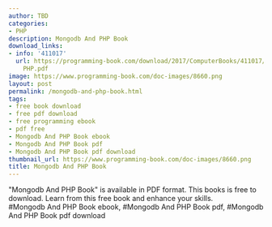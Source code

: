 ```yaml
---
author: TBD
categories:
- PHP
description: Mongodb And PHP Book
download_links:
- info: '411017'
  url: https://programming-book.com/download/2017/ComputerBooks/411017/Mongodb And
    PHP.pdf
image: https://www.programming-book.com/doc-images/8660.png
layout: post
permalink: /mongodb-and-php-book.html
tags:
- free book download
- free pdf download
- free programming ebook
- pdf free
- Mongodb And PHP Book ebook
- Mongodb And PHP Book pdf
- Mongodb And PHP Book pdf download
thumbnail_url: https://www.programming-book.com/doc-images/8660.png
title: Mongodb And PHP Book
---
```


 
<div class="item-desc text-justify">
  "Mongodb And PHP Book" is available in PDF format. This books is free to download. Learn from this free book and enhance your skills.
  <br>
  #Mongodb And PHP Book ebook, #Mongodb And PHP Book pdf, #Mongodb And PHP Book pdf download
</div>